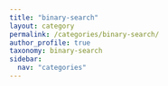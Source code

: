 ```yaml
---
title: "binary-search"
layout: category
permalink: /categories/binary-search/
author_profile: true
taxonomy: binary-search
sidebar:
  nav: "categories"
---
```

